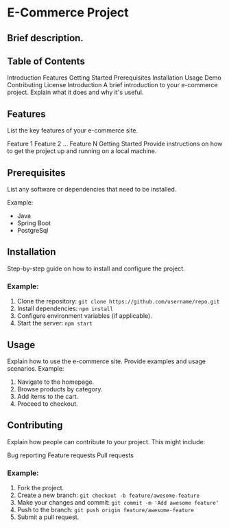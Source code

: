 # E-Commerce Project
 

## Brief description.

## Table of Contents
Introduction
Features
Getting Started
Prerequisites
Installation
Usage
Demo
Contributing
License
Introduction
A brief introduction to your e-commerce project. Explain what it does and why it's useful.

## Features
List the key features of your e-commerce site.

Feature 1
Feature 2
...
Feature N
Getting Started
Provide instructions on how to get the project up and running on a local machine.

## Prerequisites
List any software or dependencies that need to be installed.

Example:
- Java
- Spring Boot
- PostgreSql

## Installation
Step-by-step guide on how to install and configure the project.

### Example:
1. Clone the repository: `git clone https://github.com/username/repo.git`
2. Install dependencies: `npm install`
3. Configure environment variables (if applicable).
4. Start the server: `npm start`

## Usage
Explain how to use the e-commerce site. Provide examples and usage scenarios.
  Example:
  1. Navigate to the homepage.
  2. Browse products by category.
  3. Add items to the cart.
  4. Proceed to checkout.

## Contributing
Explain how people can contribute to your project. This might include:

Bug reporting
Feature requests
Pull requests

### Example:
1. Fork the project.
2. Create a new branch: `git checkout -b feature/awesome-feature`
3. Make your changes and commit: `git commit -m 'Add awesome feature'`
4. Push to the branch: `git push origin feature/awesome-feature`
5. Submit a pull request.


